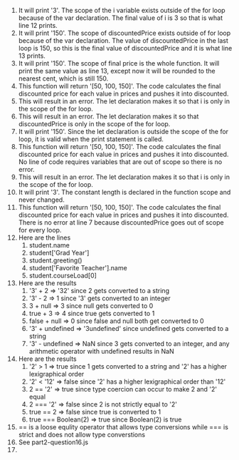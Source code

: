 1. It will print '3'. The scope of the i variable exists outside of the for loop because of the var declaration. The final value of i is 3 so that is what line 12 prints.
2. It will print '150'. The scope of discountedPrice exists outside of for loop because of the var declaration. The value of discountedPrice in the last loop is 150, so this is the final value of discountedPrice and it is what line 13 prints.
3. It will print '150'. The scope of final price is the whole function. It will print the same value as line 13, except now it will be rounded to the nearest cent, which is still 150.
4. This function will return '[50, 100, 150]'. The code calculates the final discounted price for each value in prices and pushes it into discounted.
5. This will result in an error. The let declaration makes it so that i is only in the scope of the for loop.
6. This will result in an error. The let declaration makes it so that discountedPrice is only in the scope of the for loop.
7. It will print '150'. Since the let declaration is outside the scope of the for loop, it is valid when the print statement is called.
8. This function will return '[50, 100, 150]'. The code calculates the final discounted price for each value in prices and pushes it into discounted. No line of code requires variables that are out of scope so there is no error.
9. This will result in an error. The let declaration makes it so that i is only in the scope of the for loop.
10. It will print '3'. The constant length is declared in the function scope and never changed.
11. This function will return '[50, 100, 150]'. The code calculates the final discounted price for each value in prices and pushes it into discounted. There is no error at line 7 because discountedPrice goes out of scope for every loop.
12. Here are the lines
    1. student.name
    2. student['Grad Year']
    3. student.greeting()
    4. student['Favorite Teacher'].name
    5. student.courseLoad[0]
13. Here are the results
    1. '3' + 2 => '32' since 2 gets converted to a string
    2. '3' - 2 => 1 since '3' gets converted to an integer
    3. 3 + null => 3 since null gets converted to 0
    4. true + 3 => 4 since true gets converted to 1
    5. false + null => 0 since false and null both get converted to 0
    6. '3' + undefined => '3undefined' since undefined gets converted to a string
    7. '3' - undefined => NaN since 3 gets converted to an integer, and any arithmetic operator with undefined results in NaN
14. Here are the results
    1. '2' > 1 => true since 1 gets converted to a string and '2' has a higher lexigraphical order
    2. '2' < '12' => false since '2' has a higher lexigraphical order than '12'
    3. 2 == '2' => true since type coercion can occur to make 2 and '2' equal
    4. 2 === '2' => false since 2 is not strictly equal to '2'
    5. true == 2 => false since true is converted to 1
    6. true === Boolean(2) => true since Boolean(2) is true
15. == is a loose equlity operator that allows type conversions while === is strict and does not allow type converstions
16. See part2-question16.js
17. 
